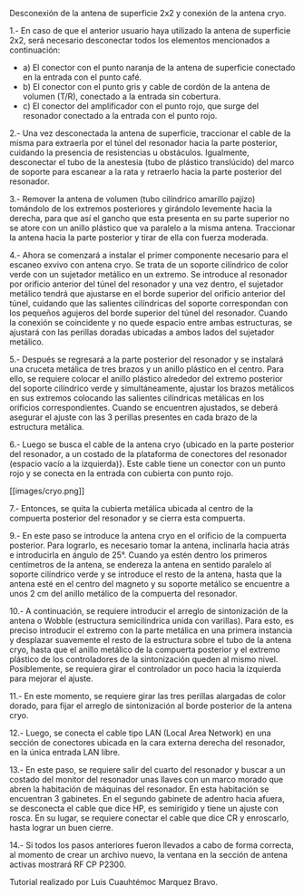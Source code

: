 Desconexión de la antena de superficie 2x2 y conexión de la antena cryo.

1.- En caso de que el anterior usuario haya utilizado la antena de superficie 2x2, será necesario desconectar todos los elementos mencionados a continuación:

* a) El conector con el punto naranja de la antena de superficie conectado en la entrada con el punto café.
* b) El conector con el punto gris y cable de cordón de la antena de volumen (T/R), conectado a la entrada sin cobertura.
* c) El conector del amplificador con el punto rojo, que surge del resonador conectado a la entrada con el punto rojo.

2.- Una vez desconectada la antena de superficie, traccionar el cable de la misma para extraerla por el túnel del resonador hacia la parte posterior, cuidando la presencia de resistencias u obstáculos. Igualmente, desconectar el tubo de la anestesia (tubo de plástico translúcido) del marco de soporte para escanear a la rata y retraerlo hacia la parte posterior del resonador.

3.- Remover la antena de volumen (tubo cilíndrico amarillo pajizo) tomándolo de los extremos posteriores y girándolo levemente hacia la derecha, para que así el gancho que esta presenta en su parte superior no se atore con un anillo plástico que va paralelo a la misma antena. Traccionar la antena hacia la parte posterior y tirar de ella con fuerza moderada.

4.- Ahora se comenzará a instalar el primer componente necesario para el escaneo exvivo con antena cryo. Se trata de un soporte cilíndrico de color verde con un sujetador metálico en un extremo. Se introduce al resonador por orificio anterior del túnel del resonador y una vez dentro, el sujetador metálico tendrá que ajustarse en el borde superior del orificio anterior del túnel, cuidando que las salientes cilíndricas del soporte correspondan con los pequeños agujeros del borde superior del túnel del resonador. Cuando la conexión se coincidente y no quede espacio entre ambas estructuras, se ajustará con las perillas doradas ubicadas a ambos lados del sujetador metálico.

5.- Después se regresará a la parte posterior del resonador y se instalará una cruceta metálica de tres brazos y un anillo plástico en el centro. Para ello, se requiere colocar el anillo plástico alrededor del extremo posterior del soporte cilíndrico verde y simultáneamente, ajustar los brazos metálicos en sus extremos colocando las salientes cilíndricas metálicas en los orificios correspondientes. Cuando se encuentren ajustados, se deberá asegurar el ajuste con las 3 perillas presentes en cada brazo de la estructura metálica.

6.- Luego se busca el cable de la antena cryo {ubicado en la parte posterior del resonador, a un costado de la plataforma de conectores del resonador (espacio vacío a la izquierda)}. Este cable tiene un conector con un punto rojo y se conecta en la entrada con cubierta con punto rojo.

[[images/cryo.png]]

7.- Entonces, se quita la cubierta metálica ubicada al centro de la compuerta posterior del resonador y se cierra esta compuerta.

9.- En este paso se introduce la antena cryo en el orificio de la compuerta posterior. Para lograrlo, es necesario tomar la antena, inclinarla hacia atrás e introducirla en ángulo de 25°. Cuando ya estén dentro los primeros centímetros de la antena, se endereza la antena en sentido paralelo al soporte cilíndrico verde y se introduce el resto de la antena, hasta que la antena esté en el centro del magneto y su soporte metálico se encuentre a unos 2 cm del anillo metálico de la compuerta del resonador.

10.- A continuación, se requiere introducir el arreglo de sintonización de la antena o Wobble (estructura semicilíndrica unida con varillas). Para esto, es preciso introducir el extremo con la parte metálica en una primera instancia y desplazar suavemente el resto de la estructura sobre el tubo de la antena cryo, hasta que el anillo metálico de la compuerta posterior y el extremo plástico de los controladores de la sintonización queden al mismo nivel. Posiblemente, se requiera girar el controlador un poco hacia la izquierda para mejorar el ajuste.

11.- En este momento, se requiere girar las tres perillas alargadas de color dorado, para fijar el arreglo de sintonización al borde posterior de la antena cryo.

12.- Luego, se conecta el cable tipo LAN (Local Area Network) en una sección de conectores ubicada en la cara externa derecha del resonador, en la única entrada LAN libre.

13.- En este paso, se requiere salir del cuarto del resonador y buscar a un costado del monitor del resonador unas llaves con un marco morado que abren la habitación de máquinas del resonador. En esta habitación se encuentran 3 gabinetes.  En el segundo gabinete de adentro hacia afuera, se desconecta el cable que dice HP, es semirígido y tiene un ajuste con rosca. En su lugar, se requiere conectar el cable que dice CR y enroscarlo, hasta lograr un buen cierre.

14.- Si todos los pasos anteriores fueron llevados a cabo de forma correcta, al momento de crear un archivo nuevo, la ventana en la sección de antena activas mostrará RF CP P2300.


Tutorial realizado por Luis Cuauhtémoc Marquez Bravo.
